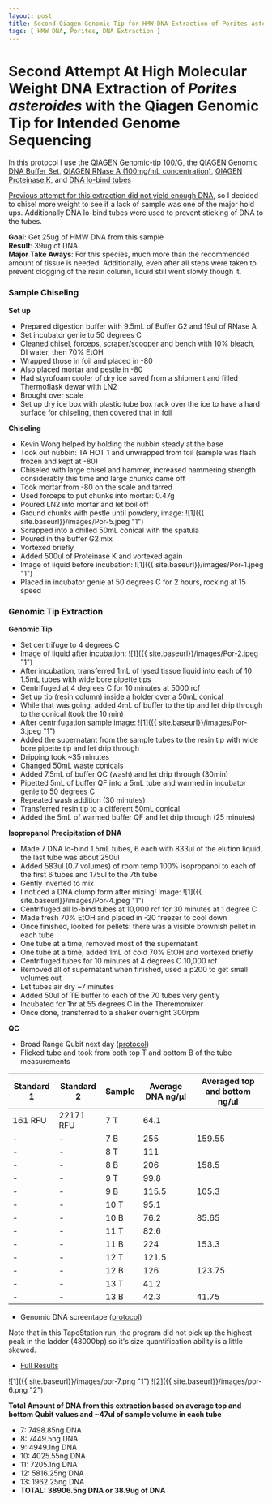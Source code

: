 ```yaml
---
layout: post
title: Second Qiagen Genomic Tip for HMW DNA Extraction of Porites asteroides
tags: [ HMW DNA, Porites, DNA Extraction ]
---
```


# Second Attempt At High Molecular Weight DNA Extraction of _Porites asteroides_ with the Qiagen Genomic Tip for Intended Genome Sequencing

In this protocol I use the [QIAGEN Genomic-tip 100/G](https://www.qiagen.com/us/products/discovery-and-translational-research/dna-rna-purification/dna-purification/genomic-dna/qiagen-genomic-tip-100g/#orderinginformation), the [QIAGEN Genomic DNA Buffer Set](https://www.qiagen.com/us/products/discovery-and-translational-research/dna-rna-purification/dna-purification/genomic-dna/blood-and-cell-culture-dna-midi-kit/#orderinginformation), [QIAGEN RNase A (100mg/mL concentration)](https://www.qiagen.com/us/products/discovery-and-translational-research/lab-essentials/enzymes/rnase-a/?clear=true#orderinginformation), [QIAGEN Proteinase K](https://www.qiagen.com/us/products/discovery-and-translational-research/lab-essentials/enzymes/qiagen-proteinase-k/?clear=true#orderinginformation), and [DNA lo-bind tubes](https://online-shop.eppendorf.us/US-en/Laboratory-Consumables-44512/Tubes-44515/DNA-LoBind-Tubes-PF-56252.html)

[Previous attempt for this extraction did not yield enough DNA](https://meschedl.github.io/MESPutnam_Open_Lab_Notebook/HMW-Porites-Ex/), so I decided to chisel more weight to see if a lack of sample was one of the major hold ups. Additionally DNA lo-bind tubes were used to prevent sticking of DNA to the tubes.

**Goal**: Get 25ug of HMW DNA from this sample   
**Result**: 39ug of DNA  
**Major Take Aways**: For this species, much more than the recommended amount of tissue is needed. Additionally, even after all steps were taken to prevent clogging of the resin column, liquid still went slowly though it.

### Sample Chiseling

**Set up**

- Prepared digestion buffer with 9.5mL of Buffer G2 and 19ul of RNase A
- Set incubator genie to 50 degrees C
- Cleaned chisel, forceps, scraper/scooper and bench with 10% bleach, DI water, then 70% EtOH
- Wrapped those in foil and placed in -80
- Also placed mortar and pestle in -80
- Had styrofoam cooler of dry ice saved from a shipment and filled Thermoflask dewar with LN2
- Brought over scale
- Set up dry ice box with plastic tube box rack over the ice to have a hard surface for chiseling, then covered that in foil  

**Chiseling**

- Kevin Wong helped by holding the nubbin steady at the base
- Took out nubbin: TA HOT 1 and unwrapped from foil (sample was flash frozen and kept at -80)
- Chiseled with large chisel and hammer, increased hammering strength considerably this time and large chunks came off
- Took mortar from -80 on the scale and tarred
- Used forceps to put chunks into mortar: 0.47g
- Poured LN2 into mortar and let boil off
- Ground chunks with pestle until powdery, image:
![1]({{ site.baseurl}}/images/Por-5.jpeg "1")
- Scrapped into a chilled 50mL conical with the spatula
- Poured in the buffer G2 mix
- Vortexed briefly
- Added 500ul of Proteinase K and vortexed again
- Image of liquid before incubation:
![1]({{ site.baseurl}}/images/Por-1.jpeg "1")
- Placed in incubator genie at 50 degrees C for 2 hours, rocking at 15 speed

### Genomic Tip Extraction

**Genomic Tip**

- Set centrifuge to 4 degrees C
- Image of liquid after incubation:
![1]({{ site.baseurl}}/images/Por-2.jpeg "1")
- After incubation, transferred 1mL of lysed tissue liquid into each of 10 1.5mL tubes with wide bore pipette tips
- Centrifuged at 4 degrees C for 10 minutes at 5000 rcf
- Set up tip (resin column) inside a holder over a 50mL conical
- While that was going, added 4mL of buffer to the tip and let drip through to the conical (took the 10 min)
- After centrifugation sample image:
![1]({{ site.baseurl}}/images/Por-3.jpeg "1")
- Added the supernatant from the sample tubes to the resin tip with  wide bore pipette tip and let drip through
- Dripping took ~35 minutes
- Changed 50mL waste conicals
- Added 7.5mL of buffer QC (wash) and let drip through (30min)
- Pipetted 5mL of buffer QF into a 5mL tube and warmed in incubator genie to 50 degrees C
- Repeated wash addition (30 minutes)
- Transferred resin tip to a different 50mL conical
- Added the 5mL of warmed buffer QF and let drip through (25 minutes)


**Isopropanol Precipitation of DNA**

- Made 7 DNA lo-bind 1.5mL tubes, 6 each with 833ul of the elution liquid, the last tube was about 250ul
- Added 583ul (0.7 volumes) of room temp 100% isopropanol to each of the first 6 tubes and 175ul to the 7th tube
- Gently inverted to mix
- I noticed a DNA clump form after mixing! Image:
![1]({{ site.baseurl}}/images/Por-4.jpeg "1")
- Centrifuged all lo-bind tubes at 10,000 rcf for 30 minutes at 1 degree C
- Made fresh 70% EtOH and placed in -20 freezer to cool down
- Once finished, looked for pellets: there was a visible brownish pellet in each tube
- One tube at a time, removed most of the supernatant
- One tube at a time, added 1mL of cold 70% EtOH and vortexed briefly
- Centrifuged tubes for 10 minutes at 4 degrees C 10,000 rcf
- Removed all of supernatant when finished, used a p200 to get small volumes out
- Let tubes air dry ~7 minutes
- Added 50ul of TE buffer to each of the 70 tubes very gently
- Incubated for 1hr at 55 degrees C in the Theremomixer
- Once done, transferred to a shaker overnight 300rpm

**QC**

- Broad Range Qubit next day ([protocol](https://github.com/meschedl/PPP-Lab-Resources/blob/master/Protocols/Qubit-Assay-Protocol.md))
- Flicked tube and took from both top T and bottom B of the tube measurements

|Standard 1|Standard 2|Sample|Average DNA ng/µl| Averaged top and bottom ng/ul|
|---|----|----|----|---|
|161 RFU|22171 RFU|7 T|64.1||
|-|-|7 B|255|159.55|
|-|-|8 T|111||
|-|-|8 B|206|158.5
|-|-|9 T|99.8||
|-|-|9 B|115.5|105.3|
|-|-|10 T|95.1||
|-|-|10 B|76.2|85.65|
|-|-|11 T|82.6||
|-|-|11 B|224|153.3|
|-|-|12 T|121.5||
|-|-|12 B|126|123.75|
|-|-|13 T|41.2||
|-|-|13 B|42.3|41.75|

- Genomic DNA screentape ([protocol](https://meschedl.github.io/MESPutnam_Open_Lab_Notebook/DNA-Tapestation/))

Note that in this TapeStation run, the program did not pick up the highest peak in the ladder (48000bp) so it's size quantification ability is a little skewed.

- [Full Results](https://drive.google.com/open?id=1umPx0DeSaw2UlCbbAlXNb4ZzU3ZSPpqO)

![1]({{ site.baseurl}}/images/por-7.png "1")
![2]({{ site.baseurl}}/images/por-6.png "2")

**Total Amount of DNA from this extraction based on average top and bottom Qubit values and ~47ul of sample volume in each tube**
- 7: 7498.85ng DNA
- 8: 7449.5ng DNA
- 9: 4949.1ng DNA
- 10: 4025.55ng DNA
- 11: 7205.1ng DNA
- 12: 5816.25ng DNA
- 13: 1962.25ng DNA
- **TOTAL: 38906.5ng DNA or 38.9ug of DNA**
